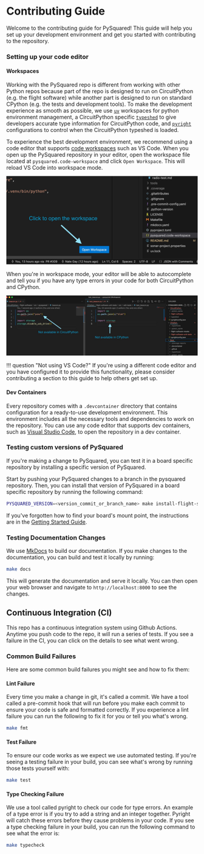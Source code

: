 # Contributing Guide
Welcome to the contributing guide for PySquared! This guide will help you set up your development environment and get you started with contributing to the repository.

### Setting up your code editor

#### Workspaces

Working with the PySquared repo is different from working with other Python repos because part of the repo is designed to run on CircuitPython (e.g. the flight software) while another part is designed to run on standard CPython (e.g. the tests and development tools). To make the development experience as smooth as possible, we use [`uv`](https://docs.astral.sh/uv) workspaces for python environment management, a CircuitPython specific [`typeshed`](https://peps.python.org/pep-0561/) to give developers accurate type information for CircuitPython code, and [`pyright`](https://github.com/microsoft/pyright) configurations to control when the CircuitPython typeshed is loaded.

To experience the best development environment, we recommend using a code editor that supports [code workspaces](https://code.visualstudio.com/docs/editing/workspaces/workspaces) such as VS Code. When you open up the PySquared repository in your editor, open the workspace file located at `pysquared.code-workspace` and click `Open Workspace`. This will reload VS Code into workspace mode.

![Start the workspace by opening the pysquared.code-workspace file and clicking Open Workspace](images/workspace-start.jpeg)

When you're in workspace mode, your editor will be able to autocomplete and tell you if you have any type errors in your code for both CircuitPython and CPython.

![Demonstration showing type errors when the developer attempts to use interfaces that exist in CircuitPython but not CPython and vice versa](images/workspace-demo.jpeg)

!!! question "Not using VS Code?"
    If you're using a different code editor and you have configured it to provide this functionality, please consider contributing a section to this guide to help others get set up.

#### Dev Containers

Every repository comes with a `.devcontainer` directory that contains configuration for a ready-to-use development environment. This environment includes all the necessary tools and dependencies to work on the repository. You can use any code editor that supports dev containers, such as [Visual Studio Code](https://code.visualstudio.com/), to open the repository in a dev container.

### Testing custom versions of PySquared

If you're making a change to PySquared, you can test it in a board specific repository by installing a specific version of PySquared.

Start by pushing your PySquared changes to a branch in the pysquared repository. Then, you can install that version of PySquared in a board specific repository by running the following command:

```sh
PYSQUARED_VERSION=<version_commit_or_branch_name> make install-flight-software BOARD_MOUNT_POINT=<board_mount_point>
```

If you've forgotten how to find your board's mount point, the instructions are in the [Getting Started Guide](getting-started.md).

### Testing Documentation Changes
We use [MkDocs](https://www.mkdocs.org/) to build our documentation. If you make changes to the documentation, you can build and test it locally by running:

```sh
make docs
```

This will generate the documentation and serve it locally. You can then open your web browser and navigate to `http://localhost:8000` to see the changes.

## Continuous Integration (CI)
This repo has a continuous integration system using Github Actions. Anytime you push code to the repo, it will run a series of tests. If you see a failure in the CI, you can click on the details to see what went wrong.

### Common Build Failures
Here are some common build failures you might see and how to fix them:

#### Lint Failure
Every time you make a change in git, it's called a commit. We have a tool called a pre-commit hook that will run before you make each commit to ensure your code is safe and formatted correctly. If you experience a lint failure you can run the following to fix it for you or tell you what's wrong.
```sh
make fmt
```

#### Test Failure
To ensure our code works as we expect we use automated testing. If you're seeing a testing failure in your build, you can see what's wrong by running those tests yourself with:
```sh
make test
```

#### Type Checking Failure
We use a tool called pyright to check our code for type errors. An example of a type error is if you try to add a string and an integer together. Pyright will catch these errors before they cause problems in your code. If you see a type checking failure in your build, you can run the following command to see what the error is:
```sh
make typecheck
```
